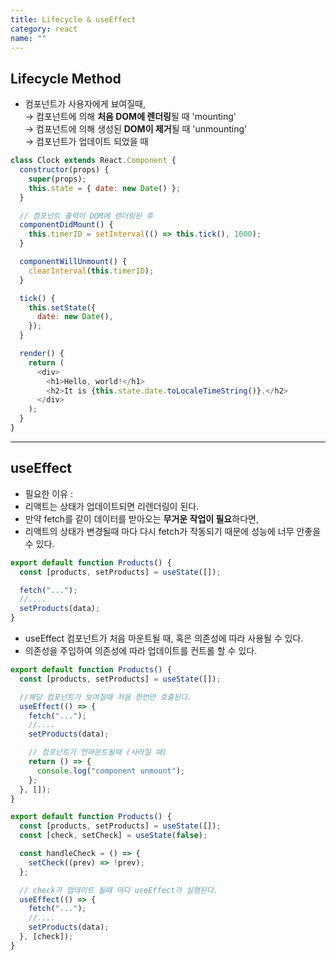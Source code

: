 ```yaml
---
title: Lifecycle & useEffect
category: react
name: ""
---
```


## Lifecycle Method

- 컴포넌트가 사용자에게 뵤여질때,  
  → 컴포넌트에 의해 **처음 DOM에 렌더링**될 때 'mounting'  
  → 컴포넌트에 의해 생성된 **DOM이 제거**될 때 'unmounting'  
  → 컴포넌트가 업데이트 되었을 때

```javascript
class Clock extends React.Component {
  constructor(props) {
    super(props);
    this.state = { date: new Date() };
  }

  // 컴포넌트 출력이 DOM에 렌더링된 후
  componentDidMount() {
    this.timerID = setInterval(() => this.tick(), 1000);
  }

  componentWillUnmount() {
    clearInterval(this.timerID);
  }

  tick() {
    this.setState({
      date: new Date(),
    });
  }

  render() {
    return (
      <div>
        <h1>Hello, world!</h1>
        <h2>It is {this.state.date.toLocaleTimeString()}.</h2>
      </div>
    );
  }
}
```

---

## **useEffect**

- 필요한 이유 :
- 리액트는 상태가 업데이트되면 리렌더링이 된다.
- 만약 fetch를 같이 데이터를 받아오는 **무거운 작업이 필요**하다면,
- 리액트의 상태가 변경될때 마다 다시 fetch가 작동되기 때문에 성능에 너무 안좋을 수 있다.

```javascript
export default function Products() {
  const [products, setProducts] = useState([]);

  fetch("...");
  //....
  setProducts(data);
}
```

- useEffect 컴포넌트가 처음 마운트될 때, 혹은 의존성에 따라 사용될 수 있다.
- 의존성을 주입하여 의존성에 따라 업데이트를 컨트롤 할 수 있다.

```javascript
export default function Products() {
  const [products, setProducts] = useState([]);

  //해당 컴포넌트가 보여질때 처음 한번만 호출된다.
  useEffect(() => {
    fetch("...");
    //....
    setProducts(data);

    // 컴포넌트가 언마운트될때 (사라질 때)
    return () => {
      console.log("component unmount");
    };
  }, []);
}
```

```javascript
export default function Products() {
  const [products, setProducts] = useState([]);
  const [check, setCheck] = useState(false);

  const handleCheck = () => {
    setCheck((prev) => !prev);
  };

  // check가 업데이트 될때 마다 useEffect가 실행된다.
  useEffect(() => {
    fetch("...");
    //....
    setProducts(data);
  }, [check]);
}
```
